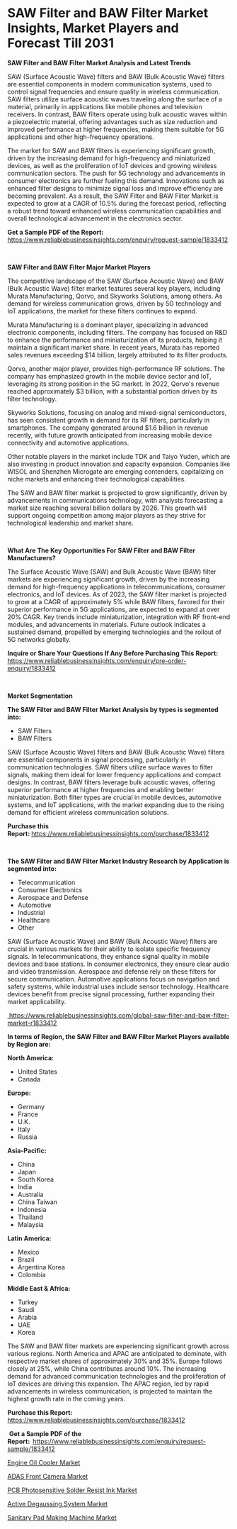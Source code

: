 <p><h1>SAW Filter and BAW Filter Market Insights, Market Players and Forecast Till 2031</h1></p><p><strong>SAW Filter and BAW Filter Market Analysis and Latest Trends</strong></p>
<p><p>SAW (Surface Acoustic Wave) filters and BAW (Bulk Acoustic Wave) filters are essential components in modern communication systems, used to control signal frequencies and ensure quality in wireless communication. SAW filters utilize surface acoustic waves traveling along the surface of a material, primarily in applications like mobile phones and television receivers. In contrast, BAW filters operate using bulk acoustic waves within a piezoelectric material, offering advantages such as size reduction and improved performance at higher frequencies, making them suitable for 5G applications and other high-frequency operations.</p><p>The market for SAW and BAW filters is experiencing significant growth, driven by the increasing demand for high-frequency and miniaturized devices, as well as the proliferation of IoT devices and growing wireless communication sectors. The push for 5G technology and advancements in consumer electronics are further fueling this demand. Innovations such as enhanced filter designs to minimize signal loss and improve efficiency are becoming prevalent. As a result, the SAW Filter and BAW Filter Market is expected to grow at a CAGR of 10.5% during the forecast period, reflecting a robust trend toward enhanced wireless communication capabilities and overall technological advancement in the electronics sector.</p></p>
<p><strong>Get a Sample PDF of the Report:&nbsp;</strong> <a href="https://www.reliablebusinessinsights.com/enquiry/request-sample/1833412?utm_campaign=41&utm_medium=2&utm_source=Github&utm_content=ia&utm_term=17102024&utm_id=saw-filter-and-baw-filter">https://www.reliablebusinessinsights.com/enquiry/request-sample/1833412</a></p>
<p>&nbsp;</p>
<p><strong>SAW Filter and BAW Filter Major Market Players</strong></p>
<p><p>The competitive landscape of the SAW (Surface Acoustic Wave) and BAW (Bulk Acoustic Wave) filter market features several key players, including Murata Manufacturing, Qorvo, and Skyworks Solutions, among others. As demand for wireless communication grows, driven by 5G technology and IoT applications, the market for these filters continues to expand.</p><p>Murata Manufacturing is a dominant player, specializing in advanced electronic components, including filters. The company has focused on R&D to enhance the performance and miniaturization of its products, helping it maintain a significant market share. In recent years, Murata has reported sales revenues exceeding $14 billion, largely attributed to its filter products.</p><p>Qorvo, another major player, provides high-performance RF solutions. The company has emphasized growth in the mobile device sector and IoT, leveraging its strong position in the 5G market. In 2022, Qorvo's revenue reached approximately $3 billion, with a substantial portion driven by its filter technology.</p><p>Skyworks Solutions, focusing on analog and mixed-signal semiconductors, has seen consistent growth in demand for its RF filters, particularly in smartphones. The company generated around $1.6 billion in revenue recently, with future growth anticipated from increasing mobile device connectivity and automotive applications.</p><p>Other notable players in the market include TDK and Taiyo Yuden, which are also investing in product innovation and capacity expansion. Companies like WISOL and Shenzhen Microgate are emerging contenders, capitalizing on niche markets and enhancing their technological capabilities. </p><p>The SAW and BAW filter market is projected to grow significantly, driven by advancements in communications technology, with analysts forecasting a market size reaching several billion dollars by 2026. This growth will support ongoing competition among major players as they strive for technological leadership and market share.</p></p>
<p>&nbsp;</p>
<p><strong>What Are The Key Opportunities For SAW Filter and BAW Filter Manufacturers?</strong></p>
<p><p>The Surface Acoustic Wave (SAW) and Bulk Acoustic Wave (BAW) filter markets are experiencing significant growth, driven by the increasing demand for high-frequency applications in telecommunications, consumer electronics, and IoT devices. As of 2023, the SAW filter market is projected to grow at a CAGR of approximately 5% while BAW filters, favored for their superior performance in 5G applications, are expected to expand at over 20% CAGR. Key trends include miniaturization, integration with RF front-end modules, and advancements in materials. Future outlook indicates a sustained demand, propelled by emerging technologies and the rollout of 5G networks globally.</p></p>
<p><strong>Inquire or Share Your Questions If Any Before Purchasing This Report:</strong> <a href="https://www.reliablebusinessinsights.com/enquiry/pre-order-enquiry/1833412?utm_campaign=41&utm_medium=2&utm_source=Github&utm_content=ia&utm_term=17102024&utm_id=saw-filter-and-baw-filter">https://www.reliablebusinessinsights.com/enquiry/pre-order-enquiry/1833412</a></p>
<p>&nbsp;</p>
<p><strong>Market Segmentation</strong></p>
<p><strong>The SAW Filter and BAW Filter Market Analysis by types is segmented into:</strong></p>
<p><ul><li>SAW Filters</li><li>BAW Filters</li></ul></p>
<p><p>SAW (Surface Acoustic Wave) filters and BAW (Bulk Acoustic Wave) filters are essential components in signal processing, particularly in communication technologies. SAW filters utilize surface waves to filter signals, making them ideal for lower frequency applications and compact designs. In contrast, BAW filters leverage bulk acoustic waves, offering superior performance at higher frequencies and enabling better miniaturization. Both filter types are crucial in mobile devices, automotive systems, and IoT applications, with the market expanding due to the rising demand for efficient wireless communication solutions.</p></p>
<p><strong>Purchase this Report:&nbsp;</strong><a href="https://www.reliablebusinessinsights.com/purchase/1833412?utm_campaign=41&utm_medium=2&utm_source=Github&utm_content=ia&utm_term=17102024&utm_id=saw-filter-and-baw-filter">https://www.reliablebusinessinsights.com/purchase/1833412</a></p>
<p>&nbsp;</p>
<p><strong>The SAW Filter and BAW Filter Market Industry Research by Application is segmented into:</strong></p>
<p><ul><li>Telecommunication</li><li>Consumer Electronics</li><li>Aerospace and Defense</li><li>Automotive</li><li>Industrial</li><li>Healthcare</li><li>Other</li></ul></p>
<p><p>SAW (Surface Acoustic Wave) and BAW (Bulk Acoustic Wave) filters are crucial in various markets for their ability to isolate specific frequency signals. In telecommunications, they enhance signal quality in mobile devices and base stations. In consumer electronics, they ensure clear audio and video transmission. Aerospace and defense rely on these filters for secure communication. Automotive applications focus on navigation and safety systems, while industrial uses include sensor technology. Healthcare devices benefit from precise signal processing, further expanding their market applicability.</p></p>
<p><a href="https://www.reliablebusinessinsights.com/global-saw-filter-and-baw-filter-market-r1833412?utm_campaign=41&utm_medium=2&utm_source=Github&utm_content=ia&utm_term=17102024&utm_id=saw-filter-and-baw-filter">&nbsp;https://www.reliablebusinessinsights.com/global-saw-filter-and-baw-filter-market-r1833412</a></p>
<p><strong>In terms of Region, the SAW Filter and BAW Filter Market Players available by Region are:</strong></p>
<p>
    <p> <strong> North America: </strong>
        <ul>
            <li>United States</li>
            <li>Canada</li>
        </ul>
        </p> 
    <p> <strong> Europe: </strong>
        <ul>
            <li>Germany</li>
            <li>France</li>
            <li>U.K.</li>
            <li>Italy</li>
            <li>Russia</li>
        </ul>
        </p> 
    <p> <strong> Asia-Pacific: </strong>
        <ul>
            <li>China</li>
            <li>Japan</li>
            <li>South Korea</li>
            <li>India</li>
            <li>Australia</li>
            <li>China Taiwan</li>
            <li>Indonesia</li>
            <li>Thailand</li>
            <li>Malaysia</li>
        </ul>
        </p> 
    <p> <strong> Latin America: </strong>
        <ul>
            <li>Mexico</li>
            <li>Brazil</li>
            <li>Argentina Korea</li>
            <li>Colombia</li>
        </ul>
        </p> 
    <p> <strong> Middle East & Africa: </strong>
        <ul>
            <li>Turkey</li>
            <li>Saudi</li>
            <li>Arabia</li>
            <li>UAE</li>
            <li>Korea</li>
        </ul>
    </p>
    </p>
<p><p>The SAW and BAW filter markets are experiencing significant growth across various regions. North America and APAC are anticipated to dominate, with respective market shares of approximately 30% and 35%. Europe follows closely at 25%, while China contributes around 10%. The increasing demand for advanced communication technologies and the proliferation of IoT devices are driving this expansion. The APAC region, led by rapid advancements in wireless communication, is projected to maintain the highest growth rate in the coming years.</p></p>
<p><strong>Purchase this Report: </strong><a href="https://www.reliablebusinessinsights.com/purchase/1833412?utm_campaign=41&utm_medium=2&utm_source=Github&utm_content=ia&utm_term=17102024&utm_id=saw-filter-and-baw-filter">https://www.reliablebusinessinsights.com/purchase/1833412</a></p>
<p>&nbsp;<strong>Get a Sample PDF of the Report:&nbsp;&nbsp;</strong><a href="https://www.reliablebusinessinsights.com/enquiry/request-sample/1833412?utm_campaign=41&utm_medium=2&utm_source=Github&utm_content=ia&utm_term=17102024&utm_id=saw-filter-and-baw-filter">https://www.reliablebusinessinsights.com/enquiry/request-sample/1833412</a></p>
<p><strong></strong></p>
<p><p><a href="https://www.linkedin.com/pulse/engine-oil-cooler-market-global-insights-sales-trends-2024-2031-e5nqf?utm_campaign=41&utm_medium=2&utm_source=Github&utm_content=ia&utm_term=17102024&utm_id=saw-filter-and-baw-filter">Engine Oil Cooler Market</a></p><p><a href="https://www.linkedin.com/pulse/key-drivers-adas-front-camera-market-trends-future-outlook-2024-2031-dmp4f?utm_campaign=41&utm_medium=2&utm_source=Github&utm_content=ia&utm_term=17102024&utm_id=saw-filter-and-baw-filter">ADAS Front Camera Market</a></p><p><a href="https://github.com/maximinauago/Market-Research-Report-List-1/blob/main/pcb-photosensitive-solder-resist-ink-market.md?utm_campaign=41&utm_medium=2&utm_source=Github&utm_content=ia&utm_term=17102024&utm_id=saw-filter-and-baw-filter">PCB Photosensitive Solder Resist Ink Market</a></p><p><a href="https://github.com/nifongekclosebn1/Market-Research-Report-List-1/blob/main/active-degaussing-system-market.md?utm_campaign=41&utm_medium=2&utm_source=Github&utm_content=ia&utm_term=17102024&utm_id=saw-filter-and-baw-filter">Active Degaussing System Market</a></p><p><a href="https://issuu.com/reportprime-2/docs/sanitary-pad-making-machine-market-_dfc8b90d053aac?utm_campaign=41&utm_medium=2&utm_source=Github&utm_content=ia&utm_term=17102024&utm_id=saw-filter-and-baw-filter">Sanitary Pad Making Machine Market</a></p></p>